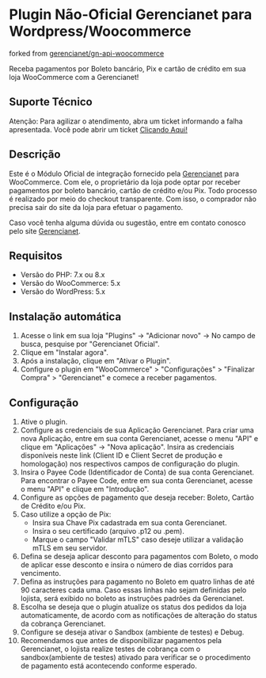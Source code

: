 # Plugin Não-Oficial Gerencianet para Wordpress/Woocommerce
forked from [gerencianet/gn-api-woocommerce](https://github.com/gerencianet/gn-api-woocommerce)

Receba pagamentos por Boleto bancário, Pix e cartão de crédito em sua loja WooCommerce com a Gerencianet!

## Suporte Técnico
Atenção: Para agilizar o atendimento, abra um ticket informando a falha apresentada. Você pode abrir um ticket [Clicando Aqui!](https://sistema.gerencianet.com.br/tickets/criar/)

## Descrição 

Este é o Módulo Oficial de integração fornecido pela [Gerencianet](https://gerencianet.com.br/) para WooCommerce. Com ele, o proprietário da loja pode optar por receber pagamentos por boleto bancário, cartão de crédito e/ou Pix. Todo processo é realizado por meio do checkout transparente. Com isso, o comprador não precisa sair do site da loja para efetuar o pagamento.

Caso você tenha alguma dúvida ou sugestão, entre em contato conosco pelo site [Gerencianet](https://gerencianet.com.br/fale-conosco/).

## Requisitos

* Versão do PHP: 7.x ou 8.x
* Versão do WooCommerce: 5.x
* Versão do WordPress: 5.x

## Instalação automática 

1. Acesse o link em sua loja "Plugins" -> "Adicionar novo" -> No campo de busca, pesquise por "Gerencianet Oficial".
2. Clique em "Instalar agora".
4. Após a instalação, clique em "Ativar o Plugin".
5. Configure o plugin em "WooCommerce" > "Configurações" > "Finalizar Compra" > "Gerencianet" e comece a receber pagamentos.


## Configuração 

1. Ative o plugin.
2. Configure as credenciais de sua Aplicação Gerencianet. Para criar uma nova Aplicação, entre em sua conta Gerencianet, acesse o menu "API" e clique em "Aplicações" -> "Nova aplicação". Insira as credenciais disponíveis neste link (Client ID e Client Secret de produção e homologação) nos respectivos campos de configuração do plugin.
3. Insira o Payee Code (Identificador de Conta) de sua conta Gerencianet. Para encontrar o Payee Code, entre em sua conta Gerencianet, acesse o menu "API" e clique em "Introdução".
4. Configure as opções de pagamento que deseja receber: Boleto, Cartão de Crédito e/ou Pix.
5. Caso utilize a opção de Pix:
   * Insira sua Chave Pix cadastrada em sua conta Gerencianet.
   * Insira o seu certificado (arquivo .p12 ou .pem).
   * Marque o campo "Validar mTLS" caso deseje utilizar a validação mTLS em seu servidor.
6. Defina se deseja aplicar desconto para pagamentos com Boleto, o modo de aplicar esse desconto e insira o número de dias corridos para vencimento.
7. Defina as instruções para pagamento no Boleto em quatro linhas de até 90 caracteres cada uma. Caso essas linhas não sejam definidas pelo lojista, será exibido no boleto as instruções padrões da Gerencianet.
8. Escolha se deseja que o plugin atualize os status dos pedidos da loja automaticamente, de acordo com as notificações de alteração do status da cobrança Gerencianet.
9. Configure se deseja ativar o Sandbox (ambiente de testes) e Debug.
10. Recomendamos que antes de disponibilizar pagamentos pela Gerencianet, o lojista realize testes de cobrança com o sandbox(ambiente de testes) ativado para verificar se o procedimento de pagamento está acontecendo conforme esperado.
